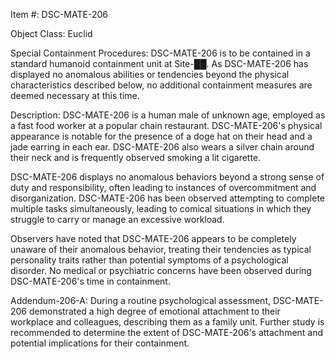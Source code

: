 Item #: DSC-MATE-206

Object Class: Euclid

Special Containment Procedures: DSC-MATE-206 is to be contained in a standard humanoid containment unit at Site-██. As DSC-MATE-206 has displayed no anomalous abilities or tendencies beyond the physical characteristics described below, no additional containment measures are deemed necessary at this time.

Description: DSC-MATE-206 is a human male of unknown age, employed as a fast food worker at a popular chain restaurant. DSC-MATE-206's physical appearance is notable for the presence of a doge hat on their head and a jade earring in each ear. DSC-MATE-206 also wears a silver chain around their neck and is frequently observed smoking a lit cigarette.

DSC-MATE-206 displays no anomalous behaviors beyond a strong sense of duty and responsibility, often leading to instances of overcommitment and disorganization. DSC-MATE-206 has been observed attempting to complete multiple tasks simultaneously, leading to comical situations in which they struggle to carry or manage an excessive workload.

Observers have noted that DSC-MATE-206 appears to be completely unaware of their anomalous behavior, treating their tendencies as typical personality traits rather than potential symptoms of a psychological disorder. No medical or psychiatric concerns have been observed during DSC-MATE-206's time in containment.

Addendum-206-A: During a routine psychological assessment, DSC-MATE-206 demonstrated a high degree of emotional attachment to their workplace and colleagues, describing them as a family unit. Further study is recommended to determine the extent of DSC-MATE-206's attachment and potential implications for their containment.